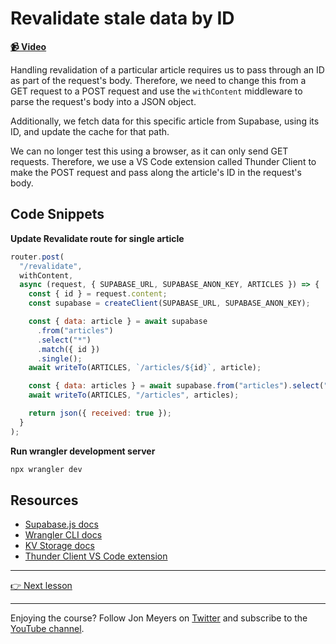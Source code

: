# Revalidate stale data by ID

**[📹 Video](https://egghead.io/lessons/supabase-revalidate-stale-data-by-id?af=9qsk0a)**

Handling revalidation of a particular article requires us to pass through an ID as part of the request's body. Therefore, we need to change this from a GET request to a POST request and use the `withContent` middleware to parse the request's body into a JSON object.

Additionally, we fetch data for this specific article from Supabase, using its ID, and update the cache for that path.

We can no longer test this using a browser, as it can only send GET requests. Therefore, we use a VS Code extension called Thunder Client to make the POST request and pass along the article's ID in the request's body.

## Code Snippets

**Update Revalidate route for single article**

```javascript
router.post(
  "/revalidate",
  withContent,
  async (request, { SUPABASE_URL, SUPABASE_ANON_KEY, ARTICLES }) => {
    const { id } = request.content;
    const supabase = createClient(SUPABASE_URL, SUPABASE_ANON_KEY);

    const { data: article } = await supabase
      .from("articles")
      .select("*")
      .match({ id })
      .single();
    await writeTo(ARTICLES, `/articles/${id}`, article);

    const { data: articles } = await supabase.from("articles").select("*");
    await writeTo(ARTICLES, "/articles", articles);

    return json({ received: true });
  }
);
```

**Run wrangler development server**

```bash
npx wrangler dev
```

## Resources

- [Supabase.js docs](https://github.com/supabase/supabase-js)
- [Wrangler CLI docs](https://developers.cloudflare.com/workers/wrangler/commands/)
- [KV Storage docs](https://developers.cloudflare.com/workers/runtime-apis/kv/)
- [Thunder Client VS Code extension](https://marketplace.visualstudio.com/items?itemName=rangav.vscode-thunder-client)

---

[👉 Next lesson](/10-automatically-revalidate-kv-store-cache-on-change-with-database-webhooks-in-supabase)

---

Enjoying the course? Follow Jon Meyers on [Twitter](https://twitter.com/jonmeyers_io) and subscribe to the [YouTube channel](https://www.youtube.com/c/jonmeyers).
